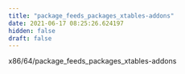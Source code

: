 ```yaml
---
title: "package_feeds_packages_xtables-addons"
date: 2021-06-17 08:25:26.624197
hidden: false
draft: false
---
```


x86/64/package_feeds_packages_xtables-addons

